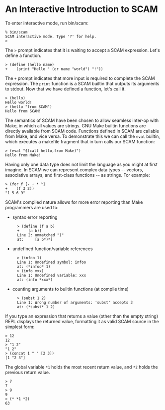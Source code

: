 An Interactive Introduction to SCAM
====

To enter interactive mode, run bin/scam:

    % bin/scam
    SCAM interactive mode. Type '?' for help.
    >

The `>` prompt indicates that it is waiting to accept a SCAM expression.
Let's define a function.

    > (define (hello name)
    +    (print "Hello " (or name "world") "!"))

The `+` prompt indicates that more input is required to complete the SCAM
expression. The `print` function is a SCAM builtin that outputs its
arguments to stdout. Now that we have defined a function, let's call it.

    > (hello)
    Hello world!
    > (hello "from SCAM")
    Hello from SCAM!

The semantics of SCAM have been chosen to allow seamless inter-op with Make,
in which all values are strings. GNU Make builtin functions are directly
available from SCAM code. Functions defined in SCAM are callable from Make,
and vice versa. To demonstrate this we can call the `eval` builtin, which
executes a makefile fragment that in turn calls our SCAM function:

    > (eval "$(call hello,from Make)")
    Hello from Make!

Having only one data type does not limit the language as you might at first
imagine.  In SCAM we can represent complex data types -- vectors,
associative arrays, and first-class functions -- as strings.  For example:

    > (for f [- + * ^]
    +    (f 3 2))
    "1 5 6 9"

SCAM's compiled nature allows for more error reporting than Make programmers
are used to:

* syntax error reporting

        > (define (f a b)
        +    [a b)]
        Line 2: unmatched ")"
        at:     [a b*)*]

* undefined function/variable references

        > (infoo 1)
        Line 1: Undefined symbol: infoo
        at: (*infoo* 1)
        > (info xxx)
        Line 1: Undefined variable: xxx
        at: (info *xxx*)

* counting arguments to builtin functions (at compile time)

        > (subst 1 2)
        Line 1: Wrong number of arguments: 'subst' accepts 3
        at: (*subst* 1 2)


If you type an expression that returns a value (other than the empty string)
REPL displays the returned value, formatting it as valid SCAM source in the
simplest form:

    > 12
    12
    > "1 2"
    "1 2"
    > (concat 1 " " [2 3])
    [1 "2 3"]

The global variable `*1` holds the most recent return value, and `*2` holds
the previous return value.

    > 7
    7
    > 9
    9
    > (* *1 *2)
    63

